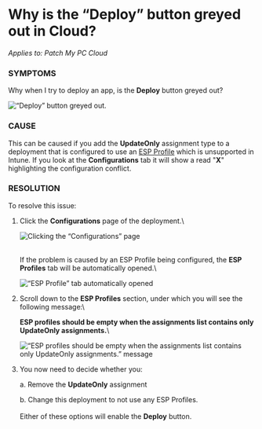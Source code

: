 # Why is the “Deploy” button greyed out in Cloud?

_Applies to: Patch My PC Cloud_

### SYMPTOMS

Why when I try to deploy an app, is the **Deploy** button greyed out?

![“Deploy” button greyed out.](/_images/image%20%282342%29.png "\"Deploy\" button greyed out.")

### CAUSE

This can be caused if you add the **UpdateOnly** assignment type to a deployment that is configured to use an [ESP Profile](../../cloud-deployments/deploying-an-app-using-cloud/cloud-configurations-deployment-tab/esp-profiles-deployments.md) which is unsupported in Intune. If you look at the **Configurations** tab it will show a read "**X**" highlighting the configuration conflict.

### RESOLUTION

To resolve this issue:

1.  Click the **Configurations** page of the deployment.\


    ![Clicking the “Configurations” page](/_images/image%20%282375%29.png "Clicking the \"Configurations\" page")

    \
    If the problem is caused by an ESP Profile being configured, the **ESP Profiles** tab will be automatically opened.\


    ![“ESP Profile” tab automatically opened](/_images/image%20%282344%29.png "\"ESP Profile\" tab automatically opened")


2.  Scroll down to the **ESP Profiles** section, under which you will see the following message:\


    **ESP profiles should be empty when the assignments list contains only UpdateOnly assignments.**\


    ![“ESP profiles should be empty when the assignments list contains only UpdateOnly assignments.” message](/_images/image%20%282345%29.png "\"ESP profiles should be empty when the assignments list contains only UpdateOnly assignments.\" message")


3.  You now need to decide whether you:

    a. Remove the **UpdateOnly** assignment

    b. Change this deployment to not use any ESP Profiles.\
    \
    Either of these options will enable the **Deploy** button.
